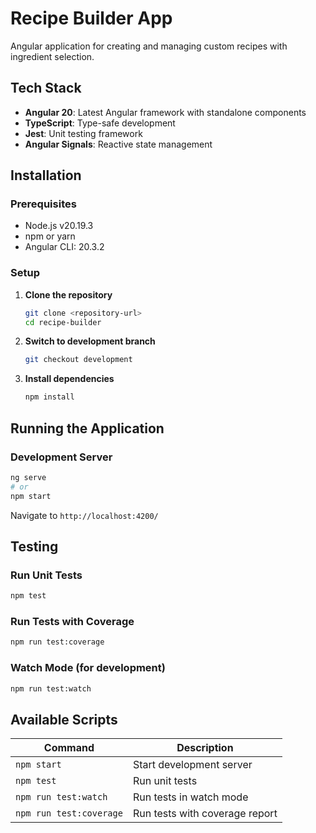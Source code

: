 # Recipe Builder App

Angular application for creating and managing custom recipes with ingredient selection.

## Tech Stack

- **Angular 20**: Latest Angular framework with standalone components
- **TypeScript**: Type-safe development
- **Jest**: Unit testing framework
- **Angular Signals**: Reactive state management

## Installation

### Prerequisites
- Node.js v20.19.3
- npm or yarn
- Angular CLI: 20.3.2

### Setup

1. **Clone the repository**
   ```bash
   git clone <repository-url>
   cd recipe-builder
   ```

2. **Switch to development branch**
   ```bash
   git checkout development
   ```

3. **Install dependencies**
   ```bash
   npm install
   ```

## Running the Application

### Development Server
```bash
ng serve
# or
npm start
```
Navigate to `http://localhost:4200/`


## Testing

### Run Unit Tests
```bash
npm test
```

### Run Tests with Coverage
```bash
npm run test:coverage
```

### Watch Mode (for development)
```bash
npm run test:watch
```

## Available Scripts

| Command | Description |
|---------|-------------|
| `npm start` | Start development server |
| `npm test` | Run unit tests |
| `npm run test:watch` | Run tests in watch mode |
| `npm run test:coverage` | Run tests with coverage report |

